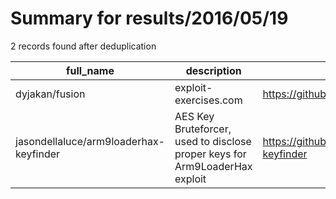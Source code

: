 
# Summary for results/2016/05/19
    
2 records found after deduplication

| full_name | description | html_url | matched_list | matched_count | pushed_at | size | stargazers_count | language | forks_count |
|----------------------------------------|-----------------------------------------------------------------------------|-----------------------------------------------------------|----------------|-----------------|---------------------------|--------|--------------------|------------|---------------|
| dyjakan/fusion | exploit-exercises.com | https://github.com/dyjakan/fusion | ['exploit'] | 1 | 2016-05-19 20:16:07+00:00 | 6 | 1 | Python | 1 |
| jasondellaluce/arm9loaderhax-keyfinder | AES Key Bruteforcer, used to disclose proper keys for Arm9LoaderHax exploit | https://github.com/jasondellaluce/arm9loaderhax-keyfinder | ['exploit'] | 1 | 2016-05-19 13:24:44+00:00 | 46 | 9 | C | 3 |
